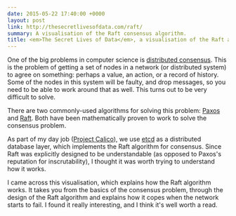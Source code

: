 ```yaml
---
date: 2015-05-22 17:40:00 +0000
layout: post
link: http://thesecretlivesofdata.com/raft/
summary: A visualisation of the Raft consensus algorithm.
title: <em>The Secret Lives of Data</em>, a visualisation of the Raft algorithm
---
```


One of the big problems in computer science is [distributed consensus](https://en.wikipedia.org/wiki/Consensus_(computer_science)). This is the problem of getting a set of nodes in a network (or distributed system) to agree on something: perhaps a value, an action, or a record of history. Some of the nodes in this system will be faulty, and drop messages, so you need to be able to work around that as well. This turns out to be very difficult to solve.

There are two commonly-used algorithms for solving this problem: [Paxos](https://en.wikipedia.org/wiki/Paxos_(computer_science)) and [Raft](https://en.wikipedia.org/wiki/Raft_(computer_science)). Both have been mathematically proven to work to solve the consensus problem.

As part of my day job ([Project Calico](http://www.projectcalico.org/)), we use [etcd](https://github.com/coreos/etcd) as a distributed database layer, which implements the Raft algorithm for consensus. Since Raft was explicitly designed to be understandable (as opposed to Paxos's reputation for inscrutability), I thought it was worth trying to understand how it works.

I came across this visualisation, which explains how the Raft algorithm works. It takes you from the basics of the consensus problem, through the design of the Raft algorithm and explains how it copes when the network starts to fail. I found it really interesting, and I think it's well worth a read.
